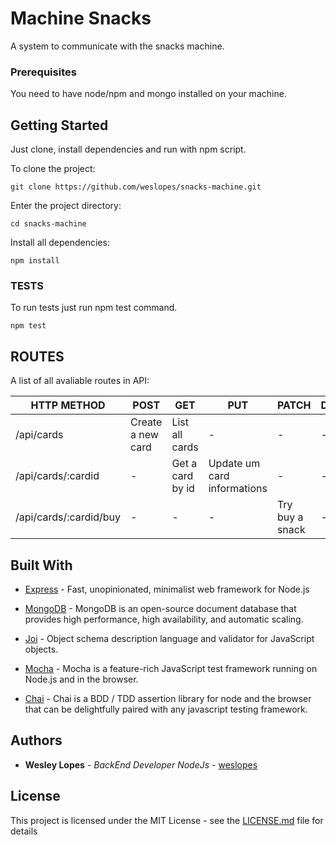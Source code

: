 # Machine Snacks

A system to communicate with the snacks machine.

### Prerequisites

You need to have node/npm and mongo installed on your machine.

## Getting Started

Just clone, install dependencies and run with npm script.

To clone the project:
```
git clone https://github.com/weslopes/snacks-machine.git
```

Enter the project directory:
```
cd snacks-machine
```
Install all dependencies:
```
npm install
```

### TESTS

To run tests just run npm test command.
```
npm test
```

## ROUTES

A list of all avaliable routes in API:

| HTTP METHOD | POST  | GET | PUT | PATCH | DELETE|
| ----------- | ----- | --- | ---- | ----- | ------|
| /api/cards  | Create a new card | List all cards | - | - | - |
| /api/cards/:cardid | - | Get a card by id | Update um card informations | - | - |
| /api/cards/:cardid/buy | - | - | - | Try buy a snack | - |

## Built With

* [Express](https://expressjs.com/) - Fast, unopinionated, minimalist web framework for Node.js

* [MongoDB](https://www.mongodb.com/) - MongoDB is an open-source document database that provides high performance, high availability, and automatic scaling.

* [Joi](https://github.com/hapijs/joi) - Object schema description language and validator for JavaScript objects.

* [Mocha](https://mochajs.org/) - Mocha is a feature-rich JavaScript test framework running on Node.js and in the browser.

* [Chai](http://www.chaijs.com) - Chai is a BDD / TDD assertion library for node and the browser that can be delightfully paired with any javascript testing framework.

## Authors

* **Wesley Lopes** - *BackEnd Developer NodeJs* - [weslopes](https://github.com/weslopes)

## License

This project is licensed under the MIT License - see the [LICENSE.md](LICENSE.md) file for details
